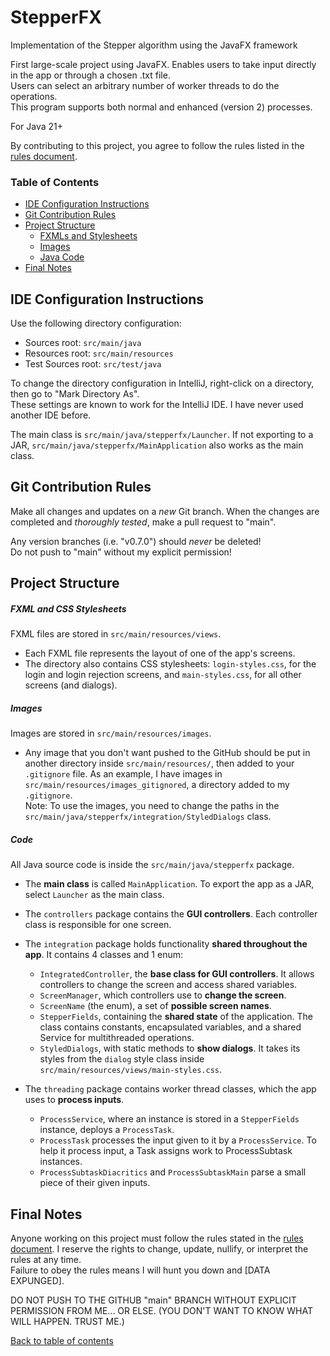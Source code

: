 # StepperFX
Implementation of the Stepper algorithm using the JavaFX framework

First large-scale project using JavaFX.
Enables users to take input directly in the app or through a chosen .txt file.  
Users can select an arbitrary number of worker threads to do the operations.  
This program supports both normal and enhanced (version 2) processes.

For Java 21+

By contributing to this project, you agree to follow the rules listed in the [rules document](rules.md).


### Table of Contents
- [IDE Configuration Instructions](#ide-configuration-instructions)
- [Git Contribution Rules](#git-contribution-rules)
- [Project Structure](#project-structure)
  - [FXMLs and Stylesheets](#fxml-and-css-stylesheets)
  - [Images](#images)
  - [Java Code](#code)
- [Final Notes](#final-notes)


## IDE Configuration Instructions
Use the following directory configuration:
- Sources root: `src/main/java`
- Resources root: `src/main/resources`
- Test Sources root: `src/test/java`

To change the directory configuration in IntelliJ, right-click on a directory, then go to "Mark Directory As".  
These settings are known to work for the IntelliJ IDE. I have never used another IDE before.

The main class is `src/main/java/stepperfx/Launcher`. If not exporting to a JAR, `src/main/java/stepperfx/MainApplication` also works as the main class.



## Git Contribution Rules
Make all changes and updates on a *new* Git branch. When the changes are completed and *thoroughly tested*, make a pull request to "main".

Any version branches (i.e. "v0.7.0") should *never* be deleted!  
Do not push to "main" without my explicit permission!



## Project Structure

##### FXML and CSS Stylesheets
FXML files are stored in `src/main/resources/views`.
- Each FXML file represents the layout of one of the app's screens.
- The directory also contains CSS stylesheets: `login-styles.css`, for the login and login rejection screens,
  and `main-styles.css`, for all other screens (and dialogs).

##### Images
Images are stored in `src/main/resources/images`.
- Any image that you don't want pushed to the GitHub
  should be put in another directory inside `src/main/resources/`, then added to your `.gitignore` file.
  As an example, I have images in `src/main/resources/images_gitignored`, a directory added to my `.gitignore`.  
  Note: To use the images, you need to change the paths in the `src/main/java/stepperfx/integration/StyledDialogs` class.

##### Code
All Java source code is inside the `src/main/java/stepperfx` package.
- The **main class** is called `MainApplication`. To export the app as a JAR, select `Launcher` as the main class.

- The `controllers` package contains the **GUI controllers**. Each controller class is responsible for one screen.

- The `integration` package holds functionality **shared throughout the app**. It contains 4 classes and 1 enum:
  - `IntegratedController`, the **base class for GUI controllers**. It allows controllers to change the screen and access shared variables.
  - `ScreenManager`, which controllers use to **change the screen**.
  - `ScreenName` (the enum), a set of **possible screen names**.
  - `StepperFields`, containing the **shared state** of the application. The class contains constants, encapsulated variables, and a shared Service for multithreaded operations.
  - `StyledDialogs`, with static methods to **show dialogs**. It takes its styles from the `dialog` style class inside `src/main/resources/views/main-styles.css`.

- The `threading` package contains worker thread classes, which the app uses to **process inputs**.
  - `ProcessService`, where an instance is stored in a `StepperFields` instance, deploys a `ProcessTask`.
  - `ProcessTask` processes the input given to it by a `ProcessService`. To help it process input, a Task assigns work to ProcessSubtask instances.
  - `ProcessSubtaskDiacritics` and `ProcessSubtaskMain` parse a small piece of their given inputs.


## Final Notes

Anyone working on this project must follow the rules stated in the [rules document](rules.md).
I reserve the rights to change, update, nullify, or interpret the rules at any time.  
Failure to obey the rules means I will hunt you down and [DATA EXPUNGED].

DO NOT PUSH TO THE GITHUB "main" BRANCH WITHOUT EXPLICIT PERMISSION FROM ME... OR ELSE.
(YOU DON'T WANT TO KNOW WHAT WILL HAPPEN. TRUST ME.)

[Back to table of contents](#table-of-contents)